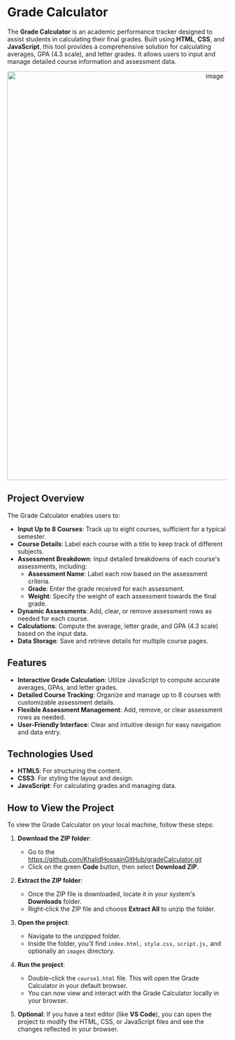 # Grade Calculator

The **Grade Calculator** is an academic performance tracker designed to assist students in calculating their final grades. Built using **HTML**, **CSS**, and **JavaScript**, this tool provides a comprehensive solution for calculating averages, GPA (4.3 scale), and letter grades. It allows users to input and manage detailed course information and assessment data.

<p align="center">
  <img width="932" alt="image" src="https://github.com/user-attachments/assets/f196a925-b87c-4a91-ad22-e5c9c63a2586">
</p>

## Project Overview

The Grade Calculator enables users to:

- **Input Up to 8 Courses**: Track up to eight courses, sufficient for a typical semester.
- **Course Details**: Label each course with a title to keep track of different subjects.
- **Assessment Breakdown**: Input detailed breakdowns of each course's assessments, including:
  - **Assessment Name**: Label each row based on the assessment criteria.
  - **Grade**: Enter the grade received for each assessment.
  - **Weight**: Specify the weight of each assessment towards the final grade.
- **Dynamic Assessments**: Add, clear, or remove assessment rows as needed for each course.
- **Calculations**: Compute the average, letter grade, and GPA (4.3 scale) based on the input data.
- **Data Storage**: Save and retrieve details for multiple course pages.

## Features

- **Interactive Grade Calculation**: Utilize JavaScript to compute accurate averages, GPAs, and letter grades.
- **Detailed Course Tracking**: Organize and manage up to 8 courses with customizable assessment details.
- **Flexible Assessment Management**: Add, remove, or clear assessment rows as needed.
- **User-Friendly Interface**: Clear and intuitive design for easy navigation and data entry.

## Technologies Used

- **HTML5**: For structuring the content.
- **CSS3**: For styling the layout and design.
- **JavaScript**: For calculating grades and managing data.

## How to View the Project

To view the Grade Calculator on your local machine, follow these steps:

1. **Download the ZIP folder**:
   - Go to the https://github.com/KhalidHossainGitHub/gradeCalculator.git
   - Click on the green **Code** button, then select **Download ZIP**.

2. **Extract the ZIP folder**:
   - Once the ZIP file is downloaded, locate it in your system's **Downloads** folder.
   - Right-click the ZIP file and choose **Extract All** to unzip the folder.

3. **Open the project**:
   - Navigate to the unzipped folder.
   - Inside the folder, you'll find `index.html,` `style.css,` `script.js,` and optionally an `images` directory.

4. **Run the project**:
   - Double-click the `course1.html` file. This will open the Grade Calculator in your default browser.
   - You can now view and interact with the Grade Calculator locally in your browser.

5. **Optional**: If you have a text editor (like **VS Code**), you can open the project to modify the HTML, CSS, or JavaScript files and see the changes reflected in your browser.

